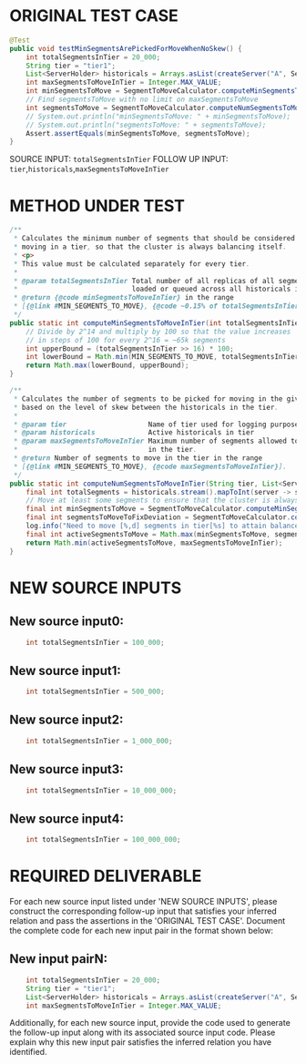 # ORIGINAL TEST CASE
```java
@Test
public void testMinSegmentsArePickedForMoveWhenNoSkew() {
    int totalSegmentsInTier = 20_000;
    String tier = "tier1";
    List<ServerHolder> historicals = Arrays.asList(createServer("A", SegmentToMoveCalculatorTest.WIKI_SEGMENTS), createServer("B", SegmentToMoveCalculatorTest.WIKI_SEGMENTS));
    int maxSegmentsToMoveInTier = Integer.MAX_VALUE;
    int minSegmentsToMove = SegmentToMoveCalculator.computeMinSegmentsToMoveInTier(totalSegmentsInTier);
    // Find segmentsToMove with no limit on maxSegmentsToMove
    int segmentsToMove = SegmentToMoveCalculator.computeNumSegmentsToMoveInTier(tier, historicals, maxSegmentsToMoveInTier);
    // System.out.println("minSegmentsToMove: " + minSegmentsToMove);
    // System.out.println("segmentsToMove: " + segmentsToMove);
    Assert.assertEquals(minSegmentsToMove, segmentsToMove);
}

```
SOURCE INPUT: `totalSegmentsInTier`
FOLLOW UP INPUT: `tier`,`historicals`,`maxSegmentsToMoveInTier`


# METHOD UNDER TEST
```java
/**
 * Calculates the minimum number of segments that should be considered for
 * moving in a tier, so that the cluster is always balancing itself.
 * <p>
 * This value must be calculated separately for every tier.
 *
 * @param totalSegmentsInTier Total number of all replicas of all segments
 *                            loaded or queued across all historicals in the tier.
 * @return {@code minSegmentsToMoveInTier} in the range
 * [{@link #MIN_SEGMENTS_TO_MOVE}, {@code ~0.15% of totalSegmentsInTier}].
 */
public static int computeMinSegmentsToMoveInTier(int totalSegmentsInTier) {
    // Divide by 2^14 and multiply by 100 so that the value increases
    // in steps of 100 for every 2^16 = ~65k segments
    int upperBound = (totalSegmentsInTier >> 16) * 100;
    int lowerBound = Math.min(MIN_SEGMENTS_TO_MOVE, totalSegmentsInTier);
    return Math.max(lowerBound, upperBound);
}

/**
 * Calculates the number of segments to be picked for moving in the given tier,
 * based on the level of skew between the historicals in the tier.
 *
 * @param tier                    Name of tier used for logging purposes
 * @param historicals             Active historicals in tier
 * @param maxSegmentsToMoveInTier Maximum number of segments allowed to be moved
 *                                in the tier.
 * @return Number of segments to move in the tier in the range
 * [{@link #MIN_SEGMENTS_TO_MOVE}, {@code maxSegmentsToMoveInTier}].
 */
public static int computeNumSegmentsToMoveInTier(String tier, List<ServerHolder> historicals, int maxSegmentsToMoveInTier) {
    final int totalSegments = historicals.stream().mapToInt(server -> server.getProjectedSegments().getTotalSegmentCount()).sum();
    // Move at least some segments to ensure that the cluster is always balancing itself
    final int minSegmentsToMove = SegmentToMoveCalculator.computeMinSegmentsToMoveInTier(totalSegments);
    final int segmentsToMoveToFixDeviation = SegmentToMoveCalculator.computeNumSegmentsToMoveToBalanceTier(tier, historicals);
    log.info("Need to move [%,d] segments in tier[%s] to attain balance. Allowed values are [min=%d, max=%d].", segmentsToMoveToFixDeviation, tier, minSegmentsToMove, maxSegmentsToMoveInTier);
    final int activeSegmentsToMove = Math.max(minSegmentsToMove, segmentsToMoveToFixDeviation);
    return Math.min(activeSegmentsToMove, maxSegmentsToMoveInTier);
}

```


# NEW SOURCE INPUTS
## New source input0:
```java
    int totalSegmentsInTier = 100_000;
```

## New source input1:
```java
    int totalSegmentsInTier = 500_000;
```

## New source input2:
```java
    int totalSegmentsInTier = 1_000_000;
```

## New source input3:
```java
    int totalSegmentsInTier = 10_000_000;
```

## New source input4:
```java
    int totalSegmentsInTier = 100_000_000;
```



# REQUIRED DELIVERABLE
For each new source input listed under 'NEW SOURCE INPUTS', please construct the corresponding follow-up input that satisfies your inferred relation and pass the assertions in the 'ORIGINAL TEST CASE'. Document the complete code for each new input pair in the format shown below:
## New input pairN:
```java
    int totalSegmentsInTier = 20_000;
    String tier = "tier1";
    List<ServerHolder> historicals = Arrays.asList(createServer("A", SegmentToMoveCalculatorTest.WIKI_SEGMENTS), createServer("B", SegmentToMoveCalculatorTest.WIKI_SEGMENTS));
    int maxSegmentsToMoveInTier = Integer.MAX_VALUE;
```

Additionally, for each new source input, provide the code used to generate the follow-up input along with its associated source input code. Please explain why this new input pair satisfies the inferred relation you have identified.